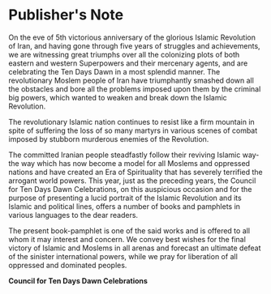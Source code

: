 Publisher's Note
================

On the eve of 5th victorious anniversary of the glorious Islamic
Revolution of Iran, and having gone through five years of struggles and
achievements, we are witnessing great triumphs over all the colonizing
plots of both eastern and western Superpowers and their mercenary
agents, and are celebrating the Ten Days Dawn in a most splendid manner.
The revolutionary Moslem people of Iran have triumphantly smashed down
all the obstacles and bore all the problems imposed upon them by the
criminal big powers, which wanted to weaken and break down the Islamic
Revolution.

The revolutionary Islamic nation continues to resist like a firm
mountain in spite of suffering the loss of so many martyrs in various
scenes of combat imposed by stubborn murderous enemies of the
Revolution.

The committed Iranian people steadfastly follow their reviving Islamic
way-the way which has now become a model for all Moslems and oppressed
nations and have created an Era of Spirituality that has severely
terrified the arrogant world powers. This year, just as the preceding
years, the Council for Ten Days Dawn Celebrations, on this auspicious
occasion and for the purpose of presenting a lucid portrait of the
Islamic Revolution and its Islamic and political lines, offers a number
of books and pamphlets in various languages to the dear readers.

The present book-pamphlet is one of the said works and is offered to all
whom it may interest and concern. We convey best wishes for the final
victory of Islamic and Moslems in all arenas and forecast an ultimate
defeat of the sinister international powers, while we pray for
liberation of all oppressed and dominated peoples.

**Council for Ten Days Dawn Celebrations**


